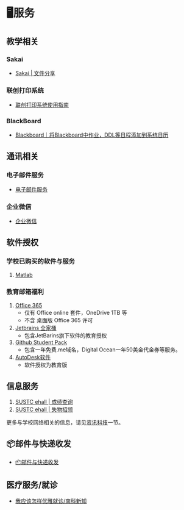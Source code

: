# 🖥服务
## 教学相关

### Sakai

- [Sakai | 文件分享](./sakai)

### 联创打印系统

- [联创打印系统使用指南](./unifound)

### BlackBoard

- [Blackboard｜将Blackboard中作业，DDL等日程添加到系统日历](./blackboard/retrive-ics-url/)

## 通讯相关

### 电子邮件服务

- [电子邮件服务](./email)

### 企业微信

- [企业微信](./work-wechat)

## 软件授权

### 学校已购买的软件与服务

1. [Matlab](./matlab/)

### 教育邮箱福利

1. [Office 365](https://signup.microsoft.com/signup?sku=Education)
    * 仅有 Office online 套件，OneDrive 1TB 等
    * 不含 桌面版 Office 365 许可
2. [Jetbrains 全家桶](https://www.jetbrains.com/zh/student/)
    - 包含JetBarins旗下软件的教育授权
3. [Github Student Pack](https://education.github.com/pack)
    - 包含一年免费.me域名，Digital Ocean一年50美金代金券等服务。
4. [AutoDesk软件](https://www.autodesk.com.cn/education/free-software/featured)
    - 软件授权为教育版

## 信息服务

1. [SUSTC ehall | 成绩查询](http://ehall.sustech.edu.cn/publicapp/sys/cjcxapp/index.do)
2. [SUSTC ehall | 失物招领](http://ehall.sustech.edu.cn/publicapp/sys/pubswzlapp/index.do)

更多与学校网络相关的信息，请见[资讯科技](/network)一节。

## 📦邮件与快递收发

- [📦邮件与快递收发](./mail-and-express)

## 医疗服务/就诊

- [我应该怎样优雅就诊/南科新知](./ssc)
